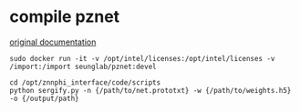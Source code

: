 
# compile pznet

[original documentation](https://github.com/seung-lab/seunglab-wiki#pznet)

```
sudo docker run -it -v /opt/intel/licenses:/opt/intel/licenses -v /import:/import seunglab/pznet:devel
```

```
cd /opt/znnphi_interface/code/scripts
python sergify.py -n {/path/to/net.prototxt} -w {/path/to/weights.h5} -o {/output/path}
```
